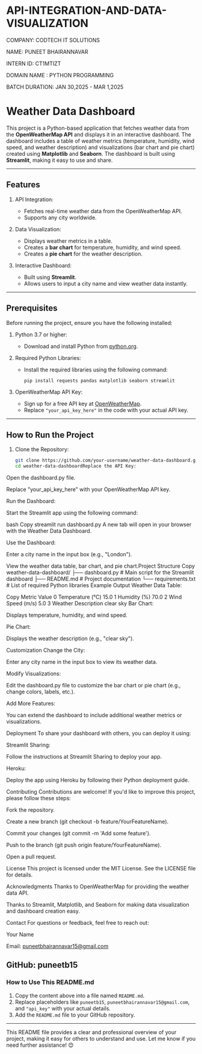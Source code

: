 # API-INTEGRATION-AND-DATA-VISUALIZATION

COMPANY: CODTECH IT SOLUTIONS

NAME: PUNEET BHAIRANNAVAR

INTERN ID: CT1MTIZT

DOMAIN NAME : PYTHON PROGRAMMING

BATCH DURATION: JAN 30,2025 - MAR 1,2025


# Weather Data Dashboard

This project is a Python-based application that fetches weather data from the **OpenWeatherMap API** and displays it in an interactive dashboard. The dashboard includes a table of weather metrics (temperature, humidity, wind speed, and weather description) and visualizations (bar chart and pie chart) created using **Matplotlib** and **Seaborn**. The dashboard is built using **Streamlit**, making it easy to use and share.

---

## Features

1. API Integration:
   - Fetches real-time weather data from the OpenWeatherMap API.
   - Supports any city worldwide.

2. Data Visualization:
   - Displays weather metrics in a table.
   - Creates a **bar chart** for temperature, humidity, and wind speed.
   - Creates a **pie chart** for the weather description.

3. Interactive Dashboard:
   - Built using **Streamlit**.
   - Allows users to input a city name and view weather data instantly.

---

## Prerequisites

Before running the project, ensure you have the following installed:

1. Python 3.7 or higher:
   - Download and install Python from [python.org](https://www.python.org/).

2. Required Python Libraries:
   - Install the required libraries using the following command:
     ```bash
     pip install requests pandas matplotlib seaborn streamlit
     ```

3. OpenWeatherMap API Key:
   - Sign up for a free API key at [OpenWeatherMap](https://openweathermap.org/api).
   - Replace `"your_api_key_here"` in the code with your actual API key.

---

## How to Run the Project

1. Clone the Repository:
   ```bash
   git clone https://github.com/your-username/weather-data-dashboard.git
   cd weather-data-dashboardReplace the API Key:

Open the dashboard.py file.

Replace "your_api_key_here" with your OpenWeatherMap API key.

Run the Dashboard:

Start the Streamlit app using the following command:

bash
Copy
streamlit run dashboard.py
A new tab will open in your browser with the Weather Data Dashboard.

Use the Dashboard:

Enter a city name in the input box (e.g., "London").

View the weather data table, bar chart, and pie chart.Project Structure
Copy
weather-data-dashboard/
├── dashboard.py          # Main script for the Streamlit dashboard
├── README.md             # Project documentation
└── requirements.txt      # List of required Python libraries
Example Output
Weather Data Table:

Copy
            Metric            Value
0  Temperature (°C)             15.0
1       Humidity (%)             70.0
2    Wind Speed (m/s)             5.0
3 Weather Description     clear sky
Bar Chart:

Displays temperature, humidity, and wind speed.

Pie Chart:

Displays the weather description (e.g., "clear sky").

Customization
Change the City:

Enter any city name in the input box to view its weather data.

Modify Visualizations:

Edit the dashboard.py file to customize the bar chart or pie chart (e.g., change colors, labels, etc.).

Add More Features:

You can extend the dashboard to include additional weather metrics or visualizations.

Deployment
To share your dashboard with others, you can deploy it using:

Streamlit Sharing:

Follow the instructions at Streamlit Sharing to deploy your app.

Heroku:

Deploy the app using Heroku by following their Python deployment guide.

Contributing
Contributions are welcome! If you'd like to improve this project, please follow these steps:

Fork the repository.

Create a new branch (git checkout -b feature/YourFeatureName).

Commit your changes (git commit -m 'Add some feature').

Push to the branch (git push origin feature/YourFeatureName).

Open a pull request.

License
This project is licensed under the MIT License. See the LICENSE file for details.

Acknowledgments
Thanks to OpenWeatherMap for providing the weather data API.

Thanks to Streamlit, Matplotlib, and Seaborn for making data visualization and dashboard creation easy.

Contact
For questions or feedback, feel free to reach out:

Your Name

Email: puneetbhairannavar15@gmail.com

GitHub: puneetb15
---

### How to Use This README.md
1. Copy the content above into a file named `README.md`.
2. Replace placeholders like `puneetb15`, `puneetbhairannavar15@gmail.com`, and `"api_key"` with your actual details.
3. Add the `README.md` file to your GitHub repository.

---

This README file provides a clear and professional overview of your project, making it easy for others to understand and use. Let me know if you need further assistance! 😊

